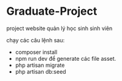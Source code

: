 # Graduate-Project
project website quản lý học sinh sinh viên


chạy các câu lệnh sau: 
- composer install
- npm run dev để generate các file asset.
- php artisan migrate 
- php artisan db:seed
